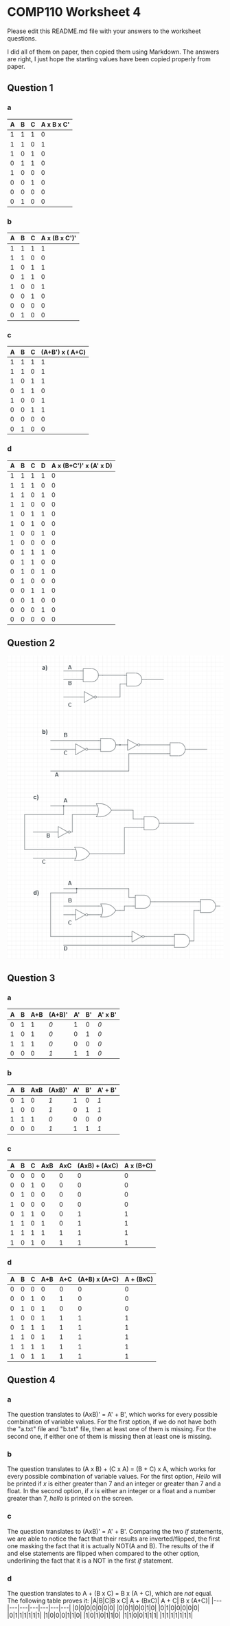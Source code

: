 # COMP110 Worksheet 4

Please edit this README.md file with your answers to the worksheet questions.

I did all of them on paper, then copied them using Markdown. The answers are right, I just hope the starting values have been copied properly from paper.
## Question 1

### a
|A|B|C|A x B x C'|
|---|---|---|---|
|1|1|1|0|
|1|1|0|1|
|1|0|1|0|
|0|1|1|0|
|1|0|0|0|
|0|0|1|0|
|0|0|0|0|
|0|1|0|0|

### b
|A|B|C|A x (B x C')'|
|---|---|---|---|
|1|1|1|1|
|1|1|0|0|
|1|0|1|1|
|0|1|1|0|
|1|0|0|1|
|0|0|1|0|
|0|0|0|0|
|0|1|0|0|
### c
|A|B|C|(A+B') x ( A+C)|
|---|---|---|---|
|1|1|1|1|
|1|1|0|1|
|1|0|1|1|
|0|1|1|0|
|1|0|0|1|
|0|0|1|1|
|0|0|0|0|
|0|1|0|0|
### d
|A|B|C|D|A x (B+C')' x (A' x D)|
|---|---|---|---|---|
|1|1|1|1|0|
|1|1|1|0|0|
|1|1|0|1|0|
|1|1|0|0|0|
|1|0|1|1|0|
|1|0|1|0|0|
|1|0|0|1|0|
|1|0|0|0|0|
|0|1|1|1|0|
|0|1|1|0|0|
|0|1|0|1|0|
|0|1|0|0|0|
|0|0|1|1|0|
|0|0|1|0|0|
|0|0|0|1|0|
|0|0|0|0|0|

## Question 2

![Circuits](CIRCUIT.png)

## Question 3

### a
|A|B|A+B|(A+B)'|A'|B'|A' x B'|
|---|---|---|---|---|---|---|
|0|1|1|*0*|1|0|*0*|
|1|0|1|*0*|0|1|*0*|
|1|1|1|*0*|0|0|*0*|
|0|0|0|*1*|1|1|*0*|
### b
|A|B|AxB|(AxB)'|A'|B'|A' + B'|
|---|---|---|---|---|---|---|
|0|1|0|*1*|1|0|*1*|
|1|0|0|*1*|0|1|*1*|
|1|1|1|*0*|0|0|*0*|
|0|0|0|*1*|1|1|*1*|
### c
|A|B|C|AxB|AxC|(AxB) + (AxC)|A x (B+C)|
|---|---|---|---|---|---|---|
|0|0|0|0|0|0|0|
|0|0|1|0|0|0|0|
|0|1|0|0|0|0|0|
|1|0|0|0|0|0|0|
|0|1|1|0|0|1|1|
|1|1|0|1|0|1|1|
|1|1|1|1|1|1|1|
|1|0|1|0|1|1|1|
### d
|A|B|C|A+B|A+C|(A+B) x (A+C)|A + (BxC)|
|---|---|---|---|---|---|---|
|0|0|0|0|0|0|0|
|0|0|1|0|1|0|0|
|0|1|0|1|0|0|0|
|1|0|0|1|1|1|1|
|0|1|1|1|1|1|1|
|1|1|0|1|1|1|1|
|1|1|1|1|1|1|1|
|1|0|1|1|1|1|1|

## Question 4

### a
The question translates to (AxB)' = A' + B', which works for every possible combination of variable values.
For the first option, if we do not have both the "a.txt" file and "b.txt" file, then at least one of them is missing. For the second one, if either one of them is missing then at least one is missing.
### b
The question translates to (A x B) + (C x A) =  (B + C) x A, which works for every possible combination of variable values.
For the first option, _Hello_ will be printed if _x_ is either greater than 7 and an integer or greater than 7 and a float. In the second option, if _x_ is either an integer or a float and a number greater than 7, _hello_ is printed on the screen.
### c
The question translates to (AxB)' = A' + B'. Comparing the two _if_ statements, we are able to notice the fact that their results are inverted/flipped, the first one masking the fact that it is actually NOT(A and B). The results of the if and else statements are flipped when compared to the other option, underlining the fact that it is a NOT in the first _if_ statement.
### d
The question translates to A + (B x C) = B x (A + C), which are *not* equal.
The following table proves it:
|A|B|C|B x C| A + (BxC)| A + C| B x (A+C)|
|---|---|---|---|---|---|---|
|0|0|0|0|0|0|0|
|0|0|1|0|0|1|0|
|0|1|0|0|0|0|0|
|0|1|1|1|1|1|1|
|1|0|0|0|1|1|0|
|1|0|1|0|1|1|0|
|1|1|0|0|1|1|1|
|1|1|1|1|1|1|1|

